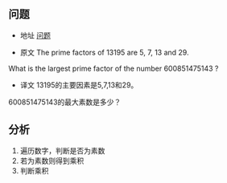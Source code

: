 ## 问题
- 地址
[问题](https://projecteuler.net/problem=3)

- 原文
The prime factors of 13195 are 5, 7, 13 and 29.

What is the largest prime factor of the number 600851475143 ?

- 译文
13195的主要因素是5,7,13和29。

600851475143的最大素数是多少？

## 分析
1. 遍历数字，判断是否为素数
2. 若为素数则得到乘积
3. 判断乘积